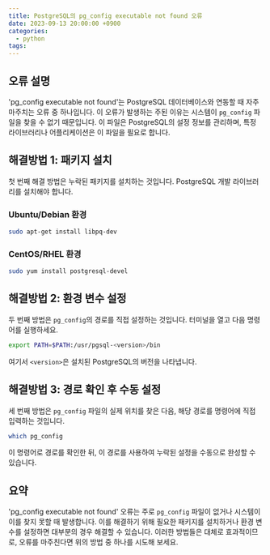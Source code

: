 ```yaml
---
title: PostgreSQL의 pg_config executable not found 오류
date: 2023-09-13 20:00:00 +0900
categories:
  - python
tags:
---
```


## 오류 설명

'pg_config executable not found'는 PostgreSQL 데이터베이스와 연동할 때 자주 마주치는 오류 중 하나입니다. 이 오류가 발생하는 주된 이유는 시스템이 `pg_config` 파일을 찾을 수 없기 때문입니다. 이 파일은 PostgreSQL의 설정 정보를 관리하며, 특정 라이브러리나 어플리케이션은 이 파일을 필요로 합니다.

## 해결방법 1: 패키지 설치

첫 번째 해결 방법은 누락된 패키지를 설치하는 것입니다. PostgreSQL 개발 라이브러리를 설치해야 합니다.

### Ubuntu/Debian 환경

```bash
sudo apt-get install libpq-dev
```

### CentOS/RHEL 환경

```bash
sudo yum install postgresql-devel
```

## 해결방법 2: 환경 변수 설정

두 번째 방법은 `pg_config`의 경로를 직접 설정하는 것입니다. 터미널을 열고 다음 명령어를 실행하세요.

```bash
export PATH=$PATH:/usr/pgsql-<version>/bin
```

여기서 `<version>`은 설치된 PostgreSQL의 버전을 나타냅니다.

## 해결방법 3: 경로 확인 후 수동 설정

세 번째 방법은 `pg_config` 파일의 실제 위치를 찾은 다음, 해당 경로를 명령어에 직접 입력하는 것입니다.

```bash
which pg_config
```

이 명령어로 경로를 확인한 뒤, 이 경로를 사용하여 누락된 설정을 수동으로 완성할 수 있습니다.

## 요약

'pg_config executable not found' 오류는 주로 `pg_config` 파일이 없거나 시스템이 이를 찾지 못할 때 발생합니다. 이를 해결하기 위해 필요한 패키지를 설치하거나 환경 변수를 설정하면 대부분의 경우 해결할 수 있습니다. 이러한 방법들은 대체로 효과적이므로, 오류를 마주친다면 위의 방법 중 하나를 시도해 보세요.